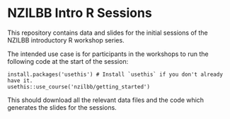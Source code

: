 # NZILBB Intro R Sessions

This repository contains data and slides for the initial sessions of the 
NZILBB introductory R workshop series.

The intended use case is for participants in the workshops to run the following
code at the start of the session:

```{r}
install.packages('usethis') # Install `usethis` if you don't already have it.
usethis::use_course('nzilbb/getting_started')
```

This should download all the relevant data files and the code which generates
the slides for the sessions.

